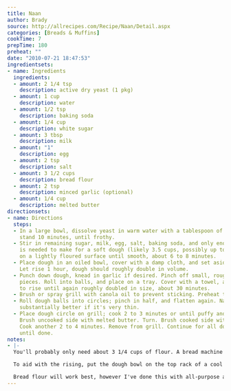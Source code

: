 ```yaml
---
title: Naan
author: Brady
source: http://allrecipes.com/Recipe/Naan/Detail.aspx
categories: [Breads & Muffins]
cookTime: 7
prepTime: 180
preheat: ""
date: "2010-07-21 18:47:53"
ingredientsets:
- name: Ingredients
  ingredients:
  - amount: 2 1/4 tsp
    description: active dry yeast (1 pkg)
  - amount: 1 cup
    description: water
  - amount: 1/2 tsp
    description: baking soda
  - amount: 1/4 cup
    description: white sugar
  - amount: 3 tbsp
    description: milk
  - amount: "1"
    description: egg
  - amount: 2 tsp
    description: salt
  - amount: 3 1/2 cups
    description: bread flour
  - amount: 2 tsp
    description: minced garlic (optional)
  - amount: 1/4 cup
    description: melted butter
directionsets:
- name: Directions
  steps:
  - In a large bowl, dissolve yeast in warm water with a tablespoon of sugar. Let
    stand 10 minutes, until frothy.
  - Stir in remaining sugar, milk, egg, salt, baking soda, and only enough flour as
    is needed to make for a soft dough (likely 3.5 cups, possibly up to 4.5). Knead
    on a lightly floured surface until smooth, about 6 to 8 minutes.
  - Place dough in an oiled bowl, cover with a damp cloth, and set aside to rise.
    Let rise 1 hour, dough should roughly double in volume.
  - Punch down dough, knead in garlic if desired. Pinch off small, roughly golf ball-sized
    pieces. Roll into balls, and place on a tray. Cover with a towel, and allow dough
    to rise until again roughly doubled in size, about 30 minutes.
  - Brush or spray grill with canola oil to prevent sticking. Preheat to high.
  - Roll dough balls into circles; pinch in half, and flatten again. Naan will cook
    substantially better if it's very thin.
  - Place dough circle on grill; cook 2 to 3 minutes or until puffy and lightly browned.
    Brush uncooked side with melted butter. Turn. Brush cooked side with melted butter.
    Cook another 2 to 4 minutes. Remove from grill. Continue for all dough pieces
    until done.
notes:
- |-
  You'll probably only need about 3 1/4 cups of flour. A bread machine can do a lot of the work, but if doing so only use that much flour.

  To aid with the rising, put the dough bowl on the top rack of a cool oven, and a bowl of hot water on the lower rack.

  Bread flour will work best, however I've done this with all-purpose and it's still turned out nicely.
---
```


